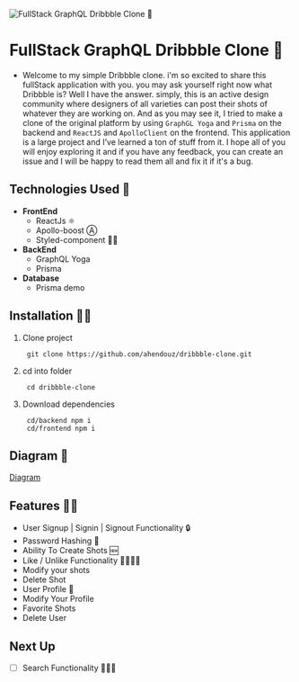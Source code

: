 ![FullStack GraphQL Dribbble Clone 🏀](https://res.cloudinary.com/ahendouz/image/upload/v1544689416/Untitled-2.png)

# FullStack GraphQL Dribbble Clone 🏀
- Welcome to my simple Dribbble clone. i'm so excited to share this fullStack application with you. you may ask yourself right now what Dribbble is? Well I have the answer. simply, this is an active design community where designers of all varieties can post their shots of whatever they are working on.
And as you may see it, I tried to make a clone of the original platform by using `GraphGL Yoga` and `Prisma` on the backend and `ReactJS` and `ApolloClient` on the frontend.
This application is a large project and I’ve learned a ton of stuff from it.
I hope all of you will enjoy exploring it and if you have any feedback, you can create an issue and I will be happy to read them all and fix it if it's a bug.

## Technologies Used 🤔



- **FrontEnd**
    - ReactJs ⚛️
    - Apollo-boost Ⓐ
    - Styled-component 💅🏼
- **BackEnd**
    - GraphQL Yoga
    - Prisma
- **Database**
    - Prisma demo

## **Installation 💪🏼**



1. Clone project

        git clone https://github.com/ahendouz/dribbble-clone.git

2. cd into folder

        cd dribbble-clone

3. Download dependencies

        cd/backend npm i
        cd/frontend npm i


## **Diagram 🧐**



[Diagram](https://res.cloudinary.com/ahendouz/image/upload/v1544689364/download.png)


## **Features ✍🏼**



- User Signup | Signin | Signout Functionality 🔒
- Password Hashing 🔁
- Ability To Create Shots 🆕
- Like / Unlike Functionality 👍🏼👎🏼
- Modify your shots
- Delete Shot
- User Profile 👤
- Modify Your Profile
- Favorite Shots
- Delete User

## **Next Up**



- [ ]  Search Functionality 🕵🏽‍♂️